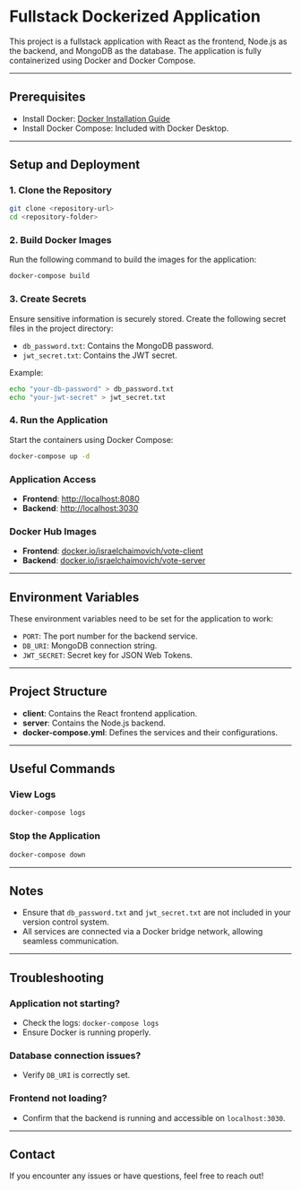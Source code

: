 # Fullstack Dockerized Application

This project is a fullstack application with React as the frontend, Node.js as the backend, and MongoDB as the database. The application is fully containerized using Docker and Docker Compose.

---

## Prerequisites
- Install Docker: [Docker Installation Guide](https://docs.docker.com/get-docker/)
- Install Docker Compose: Included with Docker Desktop.

---

## Setup and Deployment

### 1. Clone the Repository
```bash
git clone <repository-url>
cd <repository-folder>
```

### 2. Build Docker Images
Run the following command to build the images for the application:

```bash
docker-compose build
```

### 3. Create Secrets
Ensure sensitive information is securely stored. Create the following secret files in the project directory:

- `db_password.txt`: Contains the MongoDB password.
- `jwt_secret.txt`: Contains the JWT secret.

Example:

```bash
echo "your-db-password" > db_password.txt
echo "your-jwt-secret" > jwt_secret.txt
```

### 4. Run the Application
Start the containers using Docker Compose:

```bash
docker-compose up -d
```

### Application Access
- **Frontend**: [http://localhost:8080](http://localhost:8080)
- **Backend**: [http://localhost:3030](http://localhost:3030)

### Docker Hub Images
- **Frontend**: [docker.io/israelchaimovich/vote-client](https://hub.docker.com/r/israelchaimovich/vote-client)
- **Backend**: [docker.io/israelchaimovich/vote-server](https://hub.docker.com/r/israelchaimovich/vote-server)

---

## Environment Variables
These environment variables need to be set for the application to work:

- `PORT`: The port number for the backend service.
- `DB_URI`: MongoDB connection string.
- `JWT_SECRET`: Secret key for JSON Web Tokens.

---

## Project Structure
- **client**: Contains the React frontend application.
- **server**: Contains the Node.js backend.
- **docker-compose.yml**: Defines the services and their configurations.

---

## Useful Commands

### View Logs
```bash
docker-compose logs
```

### Stop the Application
```bash
docker-compose down
```

---

## Notes
- Ensure that `db_password.txt` and `jwt_secret.txt` are not included in your version control system.
- All services are connected via a Docker bridge network, allowing seamless communication.

---

## Troubleshooting

### Application not starting?
- Check the logs: `docker-compose logs`
- Ensure Docker is running properly.

### Database connection issues?
- Verify `DB_URI` is correctly set.

### Frontend not loading?
- Confirm that the backend is running and accessible on `localhost:3030`.

---

## Contact
If you encounter any issues or have questions, feel free to reach out!
